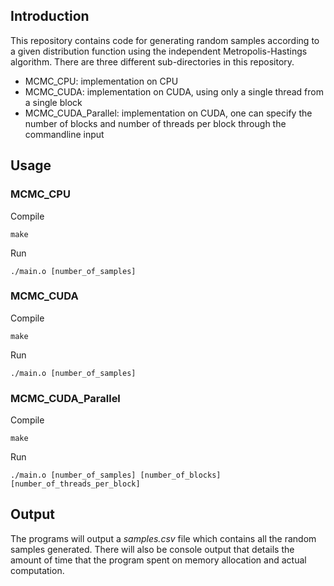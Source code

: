 ## Introduction
This repository contains code for generating random samples according to a given distribution function using the independent Metropolis-Hastings algorithm. There are three different sub-directories in this repository.  
* MCMC_CPU: implementation on CPU
* MCMC_CUDA: implementation on CUDA, using only a single thread from a single block
* MCMC_CUDA_Parallel: implementation on CUDA, one can specify the number of blocks and number of threads per block through the commandline input

## Usage
### MCMC_CPU
Compile
```
make
```
Run
```
./main.o [number_of_samples]
```
### MCMC_CUDA
Compile
```
make
```
Run
```
./main.o [number_of_samples]
```
### MCMC_CUDA_Parallel
Compile
```
make
```
Run
```
./main.o [number_of_samples] [number_of_blocks] [number_of_threads_per_block]
```

## Output
The programs will output a *samples.csv* file which contains all the random samples generated. There will also be console output that details the amount of time that the program spent on memory allocation and actual computation.

